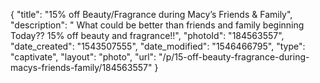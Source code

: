 {
    "title": "15% off Beauty\/Fragrance during Macy’s Friends & Family",
    "description": " What could be better than friends and family beginning Today?? 15% off beauty and fragrance!!",
    "photoId": "184563557",
    "date_created": "1543507555",
    "date_modified": "1546466795",
    "type": "captivate",
    "layout": "photo",
    "url": "\/p\/15-off-beauty-fragrance-during-macys-friends-family\/184563557"
}